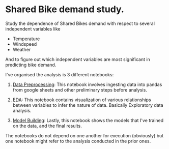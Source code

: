 # Shared Bike demand study.

Study the dependence of Shared Bikes demand with respect to several independent variables like

- Temperature
- Windspeed
- Weather

And to figure out which independent variables are most significant in predicting bike demand.

I've organised the analysis is 3 different notebooks:

1.  [Data Preprocessing](https://github.com/hitesh-pathak/DS_assessment/blob/main/Bike_demand_data_pre_processing.ipynb): This  notebook involves ingesting data into pandas from google sheets and other preliminary steps before analysis.

2. [EDA](https://github.com/hitesh-pathak/DS_assessment/blob/main/Bike_demand_EDA.ipynb): This notebook contains visualization of various relationships between variables to infer the nature of data. Basically Exploratory data analysis.

3. [Model Building](https://github.com/hitesh-pathak/DS_assessment/blob/main/Bike_demand_Model_Building.ipynb): Lastly, this notebook shows the models that I've trained on the data, and the final results.

The notebooks do not depend on one another for execution (obviously) but one notebook might refer to the analysis conducted in the prior ones.






